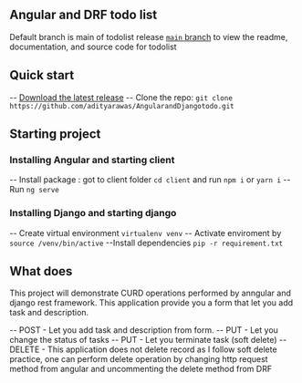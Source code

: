 ## Angular and DRF todo list
Default branch is main of todolist release [`main` branch](https://github.com/adityarawas/AngularandDjangotodo) to view the readme, documentation, and source code for todolist

## Quick start
-- [Download the latest release](https://github.com/adityarawas/AngularandDjangotodo/archive/refs/heads/main.zip)
-- Clone the repo: `git clone https://github.com/adityarawas/AngularandDjangotodo.git`

## Starting project
### Installing Angular and starting client
-- Install package : got to client folder `cd client` and run `npm i` or `yarn i`
-- Run `ng serve`

### Installing Django and starting django
-- Create virtual environment `virtualenv venv`
-- Activate enviroment by `source /venv/bin/active`
--Install dependencies `pip -r requirement.txt`

## What does
This project will demonstrate CURD operations performed by anngular and django rest framework.
This application provide you a form that let you add task and description.

-- POST - Let you add task and description from form.
-- PUT - Let you change the status of tasks
-- PUT - Let you terminate task (soft delete)
-- DELETE - This application does not delete record as I follow soft delete practice, one can perform delete operation by changing http request method from angular and uncommenting the delete method from DRF 


